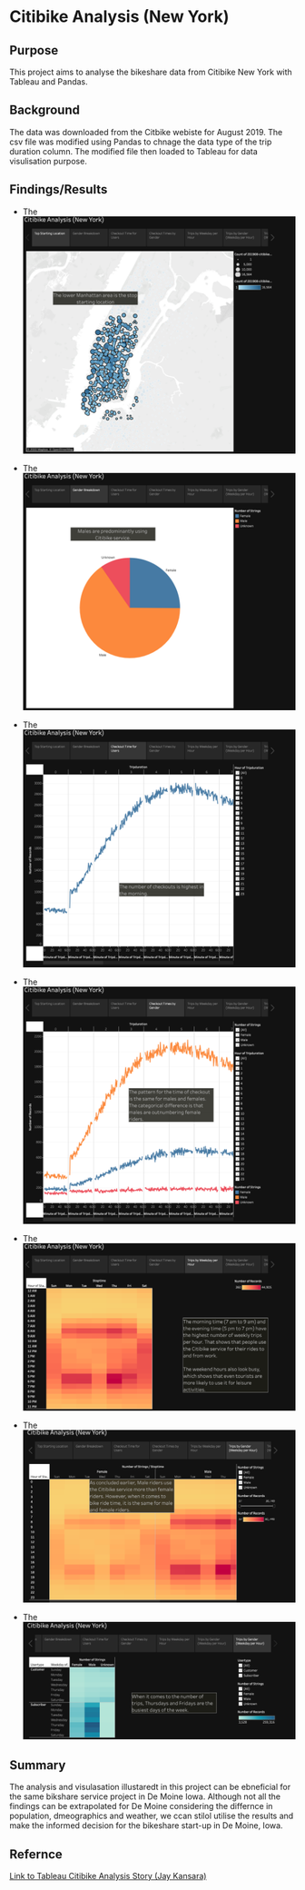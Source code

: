# **Citibike Analysis (New York)**

## **Purpose**
This project aims to analyse the bikeshare data from Citibike New York with Tableau and Pandas.

## **Background**

The data was downloaded from the Citbike webiste for August 2019. The csv file was modified using Pandas to chnage the data type of the trip duration column. The modified file then loaded to Tableau for data visulisation purpose.

## **Findings/Results**
- The
![](https://github.com/jaykansara2019/bikesharing/blob/e9f026c87ab15b7c9877396b67dc1c76c3d94c2e/Images/top%20starting%20location.png)

- The
![](https://github.com/jaykansara2019/bikesharing/blob/e9f026c87ab15b7c9877396b67dc1c76c3d94c2e/Images/Gender%20Breakdown.png)

- The
![](https://github.com/jaykansara2019/bikesharing/blob/e9f026c87ab15b7c9877396b67dc1c76c3d94c2e/Images/checkout%20time%20for%20users.png)

- The
![](https://github.com/jaykansara2019/bikesharing/blob/e9f026c87ab15b7c9877396b67dc1c76c3d94c2e/Images/Checkout%20time%20by%20gender.png)

- The
![](https://github.com/jaykansara2019/bikesharing/blob/e9f026c87ab15b7c9877396b67dc1c76c3d94c2e/Images/Trips%20by%20weekday%20per%20hour.png)

- The
![](https://github.com/jaykansara2019/bikesharing/blob/e9f026c87ab15b7c9877396b67dc1c76c3d94c2e/Images/Trips%20by%20Gender.png)

- The
![](https://github.com/jaykansara2019/bikesharing/blob/e9f026c87ab15b7c9877396b67dc1c76c3d94c2e/Images/User%20trips%20by%20Gender%20and%20weekday.png)



## **Summary**

The analysis and visulasation illustaredt in this project can be ebneficial for the same bikshare service project in De Moine Iowa. Although not all the findings can be extrapolated for De Moine considering the differnce in population, dmeographics and weather, we ccan stilol utilise the results and make the informed decision for the bikeshare start-up in De Moine, Iowa.


## **Refernce**
[Link to Tableau Citibike Analysis Story (Jay Kansara)](https://public.tableau.com/app/profile/jay5010/viz/CitibikeAnalysisNewYork/CitibikeAnalysisNewYork?publish=yes)
